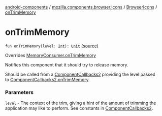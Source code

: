 [android-components](../../index.md) / [mozilla.components.browser.icons](../index.md) / [BrowserIcons](index.md) / [onTrimMemory](./on-trim-memory.md)

# onTrimMemory

`fun onTrimMemory(level: `[`Int`](https://kotlinlang.org/api/latest/jvm/stdlib/kotlin/-int/index.html)`): `[`Unit`](https://kotlinlang.org/api/latest/jvm/stdlib/kotlin/-unit/index.html) [(source)](https://github.com/mozilla-mobile/android-components/blob/master/components/browser/icons/src/main/java/mozilla/components/browser/icons/BrowserIcons.kt#L210)

Overrides [MemoryConsumer.onTrimMemory](../../mozilla.components.support.base.memory/-memory-consumer/on-trim-memory.md)

Notifies this component that it should try to release memory.

Should be called from a [ComponentCallbacks2](#) providing the level passed to
[ComponentCallbacks2.onTrimMemory](#).

### Parameters

`level` - The context of the trim, giving a hint of the amount of
trimming the application may like to perform. See constants in [ComponentCallbacks2](#).